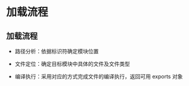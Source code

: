 # 加载流程

## 加载流程

+ 路径分析：依据标识符确定模块位置

+ 文件定位：确定目标模块中具体的文件及文件类型

+ 编译执行：采用对应的方式完成文件的编译执行，返回可用 exports 对象
